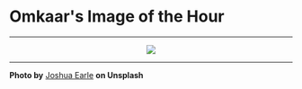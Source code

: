 # Omkaar's Image of the Hour

---

<div align="center">

<a href="https://unsplash.com/photos/a-car-drives-through-a-lush-bamboo-forest-EUWYt3lszE4">
  <img src="https://images.unsplash.com/photo-1750409221671-d925a6d7126c?crop=entropy&cs=tinysrgb&fit=max&fm=jpg&ixid=M3w3NjA2Nzh8MHwxfHJhbmRvbXx8fHx8fHx8fDE3NTE1OTQ0MDB8&ixlib=rb-4.1.0&q=80&w=1080" style="max-width:100%; height:auto;">
</a>



</div>

---

**Photo by** [Joshua Earle](https://unsplash.com/@joshuaearle) **on Unsplash**
